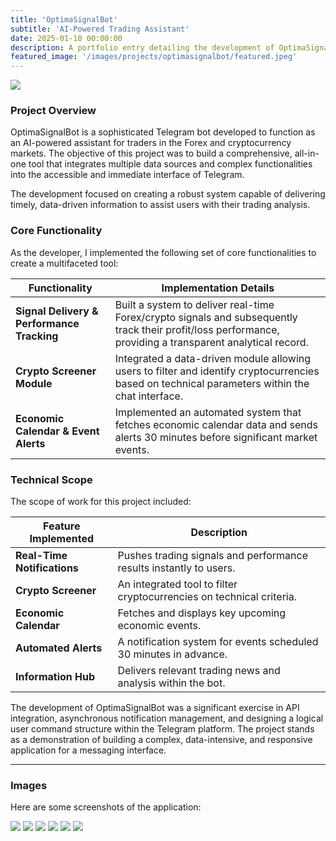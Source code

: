 ```yaml
---
title: 'OptimaSignalBot'
subtitle: 'AI-Powered Trading Assistant'
date: 2025-01-10 00:00:00
description: A portfolio entry detailing the development of OptimaSignalBot, a feature-rich Telegram bot for forex and crypto traders.
featured_image: '/images/projects/optimasignalbot/featured.jpeg'
---
```


![](/images/projects/optimasignalbot/featured.jpeg)

### Project Overview

OptimaSignalBot is a sophisticated Telegram bot developed to function as an AI-powered assistant for traders in the Forex and cryptocurrency markets. The objective of this project was to build a comprehensive, all-in-one tool that integrates multiple data sources and complex functionalities into the accessible and immediate interface of Telegram.

The development focused on creating a robust system capable of delivering timely, data-driven information to assist users with their trading analysis.

### Core Functionality

As the developer, I implemented the following set of core functionalities to create a multifaceted tool:

| Functionality                          | Implementation Details                                                                                                               |
|----------------------------------------|--------------------------------------------------------------------------------------------------------------------------------------|
| **Signal Delivery & Performance Tracking** | Built a system to deliver real-time Forex/crypto signals and subsequently track their profit/loss performance, providing a transparent analytical record. |
| **Crypto Screener Module** | Integrated a data-driven module allowing users to filter and identify cryptocurrencies based on technical parameters within the chat interface. |
| **Economic Calendar & Event Alerts** | Implemented an automated system that fetches economic calendar data and sends alerts 30 minutes before significant market events.       |

### Technical Scope

The scope of work for this project included:

| Feature Implemented      | Description                                                                 |
|--------------------------|-----------------------------------------------------------------------------|
| **Real-Time Notifications** | Pushes trading signals and performance results instantly to users.          |
| **Crypto Screener** | An integrated tool to filter cryptocurrencies on technical criteria.        |
| **Economic Calendar** | Fetches and displays key upcoming economic events.                          |
| **Automated Alerts** | A notification system for events scheduled 30 minutes in advance.         |
| **Information Hub** | Delivers relevant trading news and analysis within the bot.                 |

The development of OptimaSignalBot was a significant exercise in API integration, asynchronous notification management, and designing a logical user command structure within the Telegram platform. The project stands as a demonstration of building a complex, data-intensive, and responsive application for a messaging interface.

---

### Images

Here are some screenshots of the application:

<div class="gallery" data-columns="3">
	<img src="/images/projects/optimasignalbot/01.jpg">
	<img src="/images/projects/optimasignalbot/02.jpg">
	<img src="/images/projects/optimasignalbot/03.jpg">
	<img src="/images/projects/optimasignalbot/04.jpg">
	<img src="/images/projects/optimasignalbot/05.jpg">
	<img src="/images/projects/optimasignalbot/06.jpg">
</div>